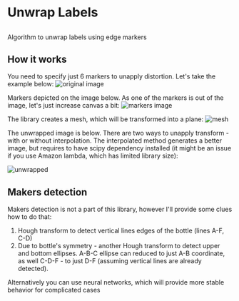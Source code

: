 # Unwrap Labels
## 

Algorithm to unwrap labels using edge markers

## How it works

You need to specify just 6 markers to unapply distortion. Let's take the example below:
![original image](https://raw.githubusercontent.com/Nepherhotep/unwrap_labels/master/samples/sample1/original.jpg)

Markers depicted on the image below. As one of the markers is out of the image, 
let's just increase canvas a bit:
![markers image](https://raw.githubusercontent.com/Nepherhotep/unwrap_labels/master/samples/sample1/corner-points.jpg)

The library creates a mesh, which will be transformed into a plane:
![mesh](https://raw.githubusercontent.com/Nepherhotep/unwrap_labels/master/samples/sample1/original-with-mesh.jpg)


The unwrapped image is below. There are two ways to unapply transform - with or without
interpolation. The interpolated method generates a better image, but requires to have
scipy dependency installed (it might be an issue if you use Amazon lambda, which has limited
library size):

![unwrapped](https://raw.githubusercontent.com/Nepherhotep/unwrap_labels/master/samples/sample1/unwrapped.jpg)

## Makers detection

Makers detection is not a part of this library, however I'll provide some clues
how to do that:

1. Hough transform to detect vertical lines edges of the bottle (lines A-F, C-D)
2. Due to bottle's symmetry - another Hough transform to detect upper and bottom ellipses.
A-B-C ellipse can reduced to just A-B coordinate, as well C-D-F - to just D-F (assuming vertical lines
are already detected).

Alternatively you can use neural networks, which will provide more stable behavior for complicated cases
